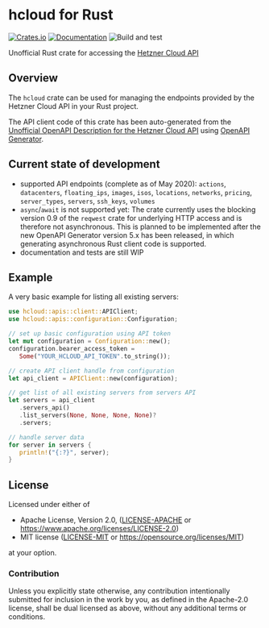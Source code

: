 # hcloud for Rust

[![Crates.io](https://img.shields.io/crates/v/hcloud.svg)](https://crates.io/crates/hcloud)
[![Documentation](https://docs.rs/hcloud/badge.svg)](https://docs.rs/hcloud/)
![Build and test](https://github.com/HenningHolmDE/hcloud-rust/workflows/Build%20and%20test/badge.svg)

Unofficial Rust crate for accessing the [Hetzner Cloud API](https://docs.hetzner.cloud/)

## Overview

The `hcloud` crate can be used for managing the endpoints provided by the Hetzner Cloud API in your Rust project.

The API client code of this crate has been auto-generated from the [Unofficial OpenAPI Description for the Hetzner Cloud API](https://github.com/MaximilianKoestler/hcloud-openapi) using [OpenAPI Generator](https://openapi-generator.tech/).

## Current state of development

- supported API endpoints (complete as of May 2020): `actions`, `datacenters`, `floating_ips`, `images`, `isos`, `locations`, `networks`, `pricing`, `server_types`, `servers`, `ssh_keys`, `volumes`
- `async`/`await` is not supported yet: The crate currently uses the blocking version 0.9 of the `reqwest` crate for underlying HTTP access and is therefore not asynchronous. This is planned to be implemented after the new OpenAPI Generator version 5.x has been released, in which generating asynchronous Rust client code is supported.
- documentation and tests are still WIP

## Example

A very basic example for listing all existing servers:

```rust
use hcloud::apis::client::APIClient;
use hcloud::apis::configuration::Configuration;

// set up basic configuration using API token
let mut configuration = Configuration::new();
configuration.bearer_access_token =
   Some("YOUR_HCLOUD_API_TOKEN".to_string());

// create API client handle from configuration
let api_client = APIClient::new(configuration);

// get list of all existing servers from servers API
let servers = api_client
   .servers_api()
   .list_servers(None, None, None, None)?
   .servers;

// handle server data
for server in servers {
   println!("{:?}", server);
}
```

## License

Licensed under either of

* Apache License, Version 2.0, ([LICENSE-APACHE](LICENSE-APACHE) or https://www.apache.org/licenses/LICENSE-2.0)
* MIT license ([LICENSE-MIT](LICENSE-MIT) or https://opensource.org/licenses/MIT)

at your option.

### Contribution

Unless you explicitly state otherwise, any contribution intentionally
submitted for inclusion in the work by you, as defined in the Apache-2.0
license, shall be dual licensed as above, without any additional terms or
conditions.
